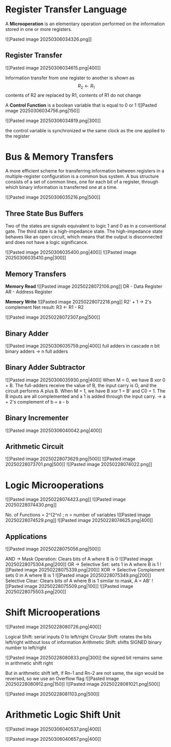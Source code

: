 # Register Transfer Language
A **Microoperation** is an elementary operation performed on the information stored in one or more registers.

![[Pasted image 20250306034326.png]]

## Register Transfer

![[Pasted image 20250306034615.png|400]]

Information transfer from one register to another is shown as 
$$ R_2 \leftarrow R_1$$
contents of R2 are replaced by R1, contents of R1 do not change

A **Control Function** is a boolean variable that is equal to 0 or 1 
![[Pasted image 20250306034756.png|150]]

![[Pasted image 20250306034819.png|300]]

the control variable is synchronized w the same clock as the one applied to the register
# Bus & Memory Transfers

A more efficient scheme for transferring information between registers in a multiple-register configuration is a common bus system. A bus structure consists of a set of common lines, one for each bit of a register, through which binary information is transferred one at a time.

![[Pasted image 20250306035216.png|500]]

## Three State Bus Buffers

Two of the states are signals equivalent to logic 1 and 0 as in a conventional gate. The third state is a high-impedance state. The high-impedance state behaves like an open circuit, which means that the output is disconnected and does not have a logic significance.

![[Pasted image 20250306035400.png|400]]
![[Pasted image 20250306035410.png|300]]
## Memory Transfers

**Memory Read**
![[Pasted image 20250228072106.png]]
DR - Data Register
AR - Address Register

**Memory Write**
![[Pasted image 20250228072218.png]]
R2' + 1 -> 2's complement
Net result: R3 <- R1 - R2

![[Pasted image 20250228072307.png|500]]

## Binary Adder

![[Pasted image 20250306035759.png|400]]
full adders in cascade
n bit binary adders -> n full adders
## Binary Adder Subtractor

![[Pasted image 20250306035930.png|400]]
When M = 0, we have B xor 0 = B. The full-adders receive the value of B, the input carry is O, and the circuit performs A plus B. When M = 1, we have B xor 1 = B' and C0 = 1. The B inputs are all complemented and a 1 is added through the input carry.
-> a + 2's complement of b = a - b
## Binary Incrementer

![[Pasted image 20250306040042.png|400]]
## Arithmetic Circuit

![[Pasted image 20250228073629.png|500]]
![[Pasted image 20250228073701.png|500]]
![[Pasted image 20250228074022.png]]

# Logic Microoperations

![[Pasted image 20250228074423.png]]
![[Pasted image 20250228074430.png]]

No. of Functions = 2^(2^n) ; n = number of variables
![[Pasted image 20250228074529.png]]
![[Pasted image 20250228074625.png|400]]

## Applications

![[Pasted image 20250228075056.png|500]]

AND -> Mask Operation: Clears bits of A where B is 0
![[Pasted image 20250228075304.png|200]]
OR -> Selective Set: sets 1 in A where B is 1
![[Pasted image 20250228075339.png|200]]
XOR -> Selective Complement sets 0 in A where B is 1
![[Pasted image 20250228075349.png|200]]
Selective Clear: Clears bits of A where B is 1
similar to mask, A = AB'
![[Pasted image 20250228075509.png|100]]
![[Pasted image 20250228075503.png|200]]

# Shift Microoperations

![[Pasted image 20250228080726.png|400]]

Logical Shift: serial inputs 0 to left/right
Circular Shift: rotates the bits left/right without loss of information
Arithmetic Shift: shifts SIGNED binary number to left/right

![[Pasted image 20250228080833.png|300]]
the signed bit remains same in arithmetic shift right

But in arithmetic shift left, if Rn-1 and Rn-2 are not same, the sign would be reversed, so we use an Overflow flag
![[Pasted image 20250228080912.png|150]]
![[Pasted image 20250228081021.png|500]]

![[Pasted image 20250228081103.png|500]]

# Arithmetic Logic Shift Unit

![[Pasted image 20250306040537.png|400]]

![[Pasted image 20250306040657.png|400]]